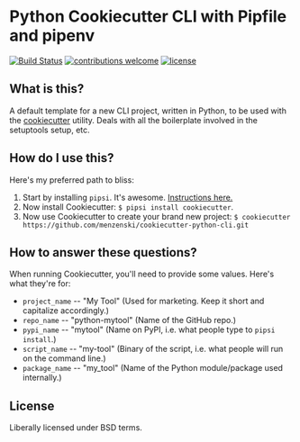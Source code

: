 # Python Cookiecutter CLI with Pipfile and pipenv

[![Build Status](https://travis-ci.org/menzenski/cookiecutter-python-cli.svg?branch=develop)](https://travis-ci.org/menzenski/cookiecutter-python-cli) [![contributions welcome](https://img.shields.io/badge/contributions-welcome-brightgreen.svg?style=flat)](https://github.com/menzenski/cookiecutter-python-cli/issues) [![license](https://img.shields.io/github/license/menzenski/cookiecutter-python-cli.svg?style=flat)](https://github.com/menzenski/cookiecutter-python-cli/blob/develop/LICENSE.md)

## What is this?

A default template for a new CLI project, written in Python, to be used
with the [cookiecutter](https://cookiecutter.readthedocs.io) utility.
Deals with all the boilerplate involved in the setuptools setup, etc.

## How do I use this?

Here's my preferred path to bliss:

1. Start by installing `pipsi`.  It's awesome.
   [Instructions here.](https://github.com/mitsuhiko/pipsi#readme)
2. Now install Cookiecutter:
   `$ pipsi install cookiecutter`.
3. Now use Cookiecutter to create your brand new project:
   `$ cookiecutter https://github.com/menzenski/cookiecutter-python-cli.git`


## How to answer these questions?

When running Cookiecutter, you'll need to provide some values.
Here's what they're for:

* `project_name` -- "My Tool"   (Used for marketing.  Keep it short and capitalize accordingly.)
* `repo_name` -- "python-mytool"  (Name of the GitHub repo.)
* `pypi_name` -- "mytool"   (Name on PyPI, i.e. what people type to `pipsi install`.)
* `script_name` -- "my-tool"  (Binary of the script, i.e. what people will run on the command line.)
* `package_name` -- "my_tool"  (Name of the Python module/package used internally.)


## License

Liberally licensed under BSD terms.
